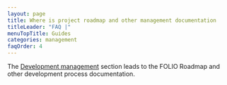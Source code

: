 ```yaml
---
layout: page
title: Where is project roadmap and other management documentation
titleLeader: "FAQ |"
menuTopTitle: Guides
categories: management
faqOrder: 4
---
```


The [Development management](/guides/#development-management) section leads to the FOLIO Roadmap and other development process documentation.
